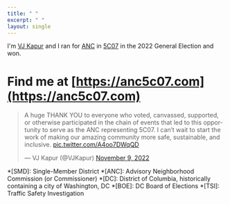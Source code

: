 ```yaml
---
title: " "
excerpt: " "
layout: single
---
```

I'm [VJ Kapur](/vj/) and I ran for [ANC](/ancs/) in [5C07](/5c07/) in the 2022 General Election and won.

# Find me at [https://anc5c07.com](https://anc5c07.com)

<blockquote class="twitter-tweet"><p lang="en" dir="ltr">A huge THANK YOU to everyone who voted, canvassed, supported, or otherwise participated in the chain of events that led to this opportunity to serve as the ANC representing 5C07. I can’t wait to start the work of making our amazing community more safe, sustainable, and inclusive. <a href="https://t.co/A4oo7DWqQD">pic.twitter.com/A4oo7DWqQD</a></p>&mdash; VJ Kapur (@VJKapur) <a href="https://twitter.com/VJKapur/status/1590369116816576514?ref_src=twsrc%5Etfw">November 9, 2022</a></blockquote> <script async src="https://platform.twitter.com/widgets.js" charset="utf-8"></script>

*[SMD]: Single-Member District
*[ANC]: Advisory Neighborhood Commission (or Commissioner)
*[DC]: District of Columbia, historically containing a city of Washington, DC
*[BOE]: DC Board of Elections
*[TSI]: Traffic Safety Investigation
